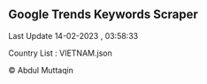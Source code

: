 

## Google Trends Keywords Scraper 
 
Last Update 14-02-2023 , 03:58:33

Country List :
VIETNAM.json



© Abdul Muttaqin 
